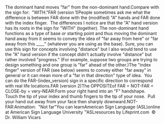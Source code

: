 The dominant hand moves "far" from the non-dominant hand.Compare with the sign for:  "WITH."FAR (version 1)People sometimes ask me what the difference is between FAR done with the 
	(modified) "A" hands and FAR done with the index finger.  The 
	differences I notice are that the "A" hand version has its roots in the sign 
	for "WITH" (together). The non-dominant hand 
	functions as a type of base or starting point and thus moving the dominant 
	hand away from it seems to convey the idea of "far away from here" or "far 
	away from this ____" (whatever you are using as the base). Sure, you can use 
	this sign for concepts involving "distance" but I also would tend to use the 
	"A" hand version if the concept didn't actually involve "distance" but 
	rather involved "progress." (For example, suppose two groups are trying to 
	design something and one group is "far" ahead of the other.)The "index finger" version of FAR (see below) seems to 
			convey either "far away" in general or it can mean more of a "far in 
			that direction" type of idea.  You can do the FAR-(index_version) 
			sign in a specific direction to correspond with real life locations.FAR (version 2)The OPPOSITEof FAR = NOT-FAR = CLOSE-by = very-NEAR:Form your right hand into an "F" handshape.  Touch the tip of your index 
  and thumb fingers to the tip of your nose.  Pull your hand out away from 
  your face then sharply downward.NOT-FAR:Animation:  "Not far"You can learnAmerican Sign Language (ASL)online at American Sign Language University ™ASLresources by Lifeprint.com  ©  Dr. William Vicars